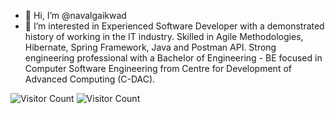 - 👋 Hi, I’m @navalgaikwad
- 👀 I’m interested in Experienced Software Developer with a demonstrated history of working in the IT industry. Skilled in Agile Methodologies, Hibernate, Spring Framework, Java and Postman API. Strong engineering professional with a Bachelor of Engineering - BE focused in Computer Software Engineering from Centre for Development of Advanced Computing (C-DAC).

![Visitor Count](https://profile-counter.glitch.me/navalgaikwad/count.svg)
![Visitor Count](https://profile-counter.glitch.me/navalgaikwad/count.svg)


<!---
navalgaikwad/navalgaikwad is a ✨ special ✨ repository because its `README.md` (this file) appears on your GitHub profile.
You can click the Preview link to take a look at your changes.
--->

